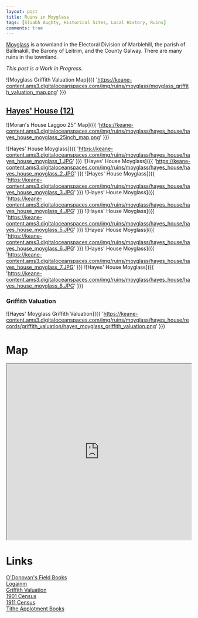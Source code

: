 ```yaml
---
layout: post
title: Ruins in Moyglass
tags: [Sliabh Aughty, Historical Sites, Local History, Ruins]
comments: true
---
```


[Moyglass](https://www.townlands.ie/galway/leitrim/ballynakill/marblehill/moyglass/) is a townland in the Electoral Division of Marblehill, the parish of Ballinakill, the Barony of Leitrim, and the County Galway. There are many ruins in the townland.

*This post is a Work in Progress.*

![Moyglass Griffith Valuation Map]({{ 'https://keane-content.ams3.digitaloceanspaces.com/img/ruins/moyglass/moyglass_griffith_valuation_map.png' }})

## [Hayes' House (12)](#hayes-house-12)
![Moran's House Laggoo 25" Map]({{ 'https://keane-content.ams3.digitaloceanspaces.com/img/ruins/moyglass/hayes_house/hayes_house_moyglass_25inch_map.png' }})

![Hayes' House Moyglass]({{ 'https://keane-content.ams3.digitaloceanspaces.com/img/ruins/moyglass/hayes_house/hayes_house_moyglass_1.JPG' }})
![Hayes' House Moyglass]({{ 'https://keane-content.ams3.digitaloceanspaces.com/img/ruins/moyglass/hayes_house/hayes_house_moyglass_2.JPG' }})
![Hayes' House Moyglass]({{ 'https://keane-content.ams3.digitaloceanspaces.com/img/ruins/moyglass/hayes_house/hayes_house_moyglass_3.JPG' }})
![Hayes' House Moyglass]({{ 'https://keane-content.ams3.digitaloceanspaces.com/img/ruins/moyglass/hayes_house/hayes_house_moyglass_4.JPG' }})
![Hayes' House Moyglass]({{ 'https://keane-content.ams3.digitaloceanspaces.com/img/ruins/moyglass/hayes_house/hayes_house_moyglass_5.JPG' }})
![Hayes' House Moyglass]({{ 'https://keane-content.ams3.digitaloceanspaces.com/img/ruins/moyglass/hayes_house/hayes_house_moyglass_6.JPG' }})
![Hayes' House Moyglass]({{ 'https://keane-content.ams3.digitaloceanspaces.com/img/ruins/moyglass/hayes_house/hayes_house_moyglass_7.JPG' }})
![Hayes' House Moyglass]({{ 'https://keane-content.ams3.digitaloceanspaces.com/img/ruins/moyglass/hayes_house/hayes_house_moyglass_8.JPG' }})

### Griffith Valuation
![Hayes' Moyglass Griffith Valuation]({{ 'https://keane-content.ams3.digitaloceanspaces.com/img/ruins/moyglass/hayes_house/records/griffith_valuation/hayes_moyglass_griffith_valuation.png' }})

# Map
<iframe src="https://www.google.com/maps/d/embed?mid=1bR75ani1RryjVKXgw0gCQNonHHbb3iEd&ehbc=2E312F" width="100%" height="480"></iframe>

# Links
[O'Donovan's Field Books](http://places.webworld.org/place/46090)  
[Logainm](https://www.logainm.ie/ga/20199)  
[Griffith Valuation](http://www.askaboutireland.ie/griffith-valuation/index.xml?action=doNameSearch&PlaceID=552103&county=Galway&barony=Leitrim&parish=Ballynakill&townland=%3Cb%3EMoyglass%3C/b%3E)  
[1901 Census](http://www.census.nationalarchives.ie/pages/1901/Galway/Marble_Hill/Moyglass/)  
[1911 Census](http://www.census.nationalarchives.ie/pages/1911/Galway/Marblehill/Moyglass/)  
[Tithe Applotment Books](http://titheapplotmentbooks.nationalarchives.ie/search/tab/results.jsp?county=Galway&parish=Ballynakill&townland=Moyglass&search=Search)  